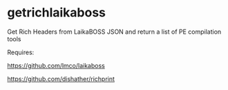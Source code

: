 # getrichlaikaboss

Get Rich Headers from LaikaBOSS JSON and return a list of PE compilation tools

Requires:

https://github.com/lmco/laikaboss

https://github.com/dishather/richprint
